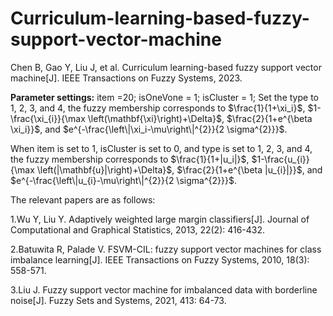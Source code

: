 # Curriculum-learning-based-fuzzy-support-vector-machine
Chen B, Gao Y, Liu J, et al. Curriculum learning-based fuzzy support vector machine[J]. IEEE Transactions on Fuzzy Systems, 2023.

**Parameter settings:**
item =20; 
isOneVone = 1;
isCluster = 1;
Set the type to 1, 2, 3, and 4, the fuzzy membership corresponds to $\frac{1}{1+\xi_i}$, $1-\frac{\xi_{i}}{\max \left(\mathbf{\xi}\right)+\Delta}$, $\frac{2}{1+e^{\beta \xi_i}}$, and $e^{-\frac{\left\|\xi_i-\mu\right\|^{2}}{2 \sigma^{2}}}$.

When item is set to 1, isCluster is set to 0, and type is set to 1, 2, 3, and 4, the fuzzy membership corresponds to $\frac{1}{1+|u_i|}$, $1-\frac{u_{i}}{\max \left(|\mathbf{u}|\right)+\Delta}$, $\frac{2}{1+e^{\beta |u_{i}|}}$, and $e^{-\frac{\left\|u_{i}-\mu\right\|^{2}}{2 \sigma^{2}}}$.

The relevant papers are as follows:

1.Wu Y, Liu Y. Adaptively weighted large margin classifiers[J]. Journal of Computational and Graphical Statistics, 2013, 22(2): 416-432.


2.Batuwita R, Palade V. FSVM-CIL: fuzzy support vector machines for class imbalance learning[J]. IEEE Transactions on Fuzzy Systems, 2010, 18(3): 558-571.

3.Liu J. Fuzzy support vector machine for imbalanced data with borderline noise[J]. Fuzzy Sets and Systems, 2021, 413: 64-73.
